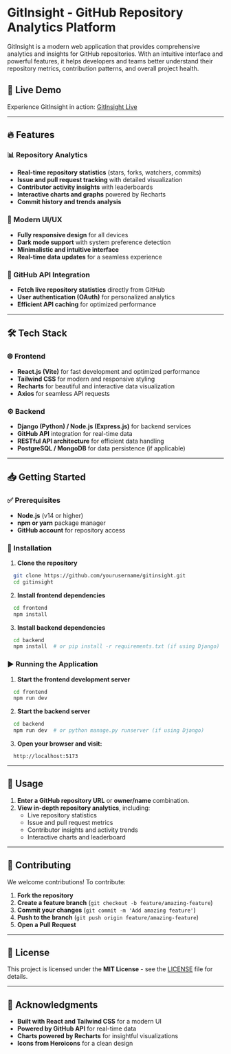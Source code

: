 # GitInsight - GitHub Repository Analytics Platform

GitInsight is a modern web application that provides comprehensive analytics and insights for GitHub repositories. With an intuitive interface and powerful features, it helps developers and teams better understand their repository metrics, contribution patterns, and overall project health.

## 🚀 Live Demo

Experience GitInsight in action: [GitInsight Live](https://caffine-code-rsoc-2025.vercel.app/)

---

## 🔥 Features

### 📊 Repository Analytics
- **Real-time repository statistics** (stars, forks, watchers, commits)
- **Issue and pull request tracking** with detailed visualization
- **Contributor activity insights** with leaderboards
- **Interactive charts and graphs** powered by Recharts
- **Commit history and trends analysis**

### 🎨 Modern UI/UX
- **Fully responsive design** for all devices
- **Dark mode support** with system preference detection
- **Minimalistic and intuitive interface**
- **Real-time data updates** for a seamless experience

### 🔗 GitHub API Integration
- **Fetch live repository statistics** directly from GitHub
- **User authentication (OAuth)** for personalized analytics
- **Efficient API caching** for optimized performance

---

## 🛠️ Tech Stack

### 🌐 Frontend
- **React.js (Vite)** for fast development and optimized performance
- **Tailwind CSS** for modern and responsive styling
- **Recharts** for beautiful and interactive data visualization
- **Axios** for seamless API requests

### ⚙️ Backend
- **Django (Python) / Node.js (Express.js)** for backend services
- **GitHub API** integration for real-time data
- **RESTful API architecture** for efficient data handling
- **PostgreSQL / MongoDB** for data persistence (if applicable)

---

## 📥 Getting Started

### ✅ Prerequisites
- **Node.js** (v14 or higher)
- **npm or yarn** package manager
- **GitHub account** for repository access

### 🔧 Installation

1. **Clone the repository**
```bash
  git clone https://github.com/yourusername/gitinsight.git
  cd gitinsight
```

2. **Install frontend dependencies**
```bash
  cd frontend
  npm install
```

3. **Install backend dependencies**
```bash
  cd backend
  npm install  # or pip install -r requirements.txt (if using Django)
```

### ▶️ Running the Application

1. **Start the frontend development server**
```bash
  cd frontend
  npm run dev
```

2. **Start the backend server**
```bash
  cd backend
  npm run dev  # or python manage.py runserver (if using Django)
```

3. **Open your browser and visit:**
```
  http://localhost:5173
```

---

## 📌 Usage

1. **Enter a GitHub repository URL** or **owner/name** combination.
2. **View in-depth repository analytics**, including:
   - Live repository statistics
   - Issue and pull request metrics
   - Contributor insights and activity trends
   - Interactive charts and leaderboard

---

## 🤝 Contributing

We welcome contributions! To contribute:

1. **Fork the repository**
2. **Create a feature branch** (`git checkout -b feature/amazing-feature`)
3. **Commit your changes** (`git commit -m 'Add amazing feature'`)
4. **Push to the branch** (`git push origin feature/amazing-feature`)
5. **Open a Pull Request**

---

## 📜 License

This project is licensed under the **MIT License** - see the [LICENSE](LICENSE) file for details.

---

## 🙌 Acknowledgments

- **Built with React and Tailwind CSS** for a modern UI
- **Powered by GitHub API** for real-time data
- **Charts powered by Recharts** for insightful visualizations
- **Icons from Heroicons** for a clean design
